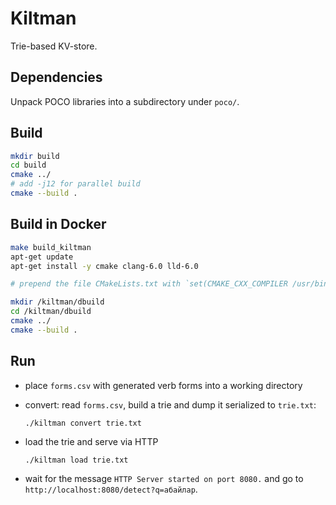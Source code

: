 # Kiltman

Trie-based KV-store.

## Dependencies

Unpack POCO libraries into a subdirectory under `poco/`.

## Build

```bash
mkdir build
cd build
cmake ../
# add -j12 for parallel build
cmake --build .
```

## Build in Docker

```bash
make build_kiltman
apt-get update
apt-get install -y cmake clang-6.0 lld-6.0

# prepend the file CMakeLists.txt with `set(CMAKE_CXX_COMPILER /usr/bin/clang++-6.0)`

mkdir /kiltman/dbuild
cd /kiltman/dbuild
cmake ../
cmake --build .
```

## Run

- place `forms.csv` with generated verb forms into a working directory
- convert: read `forms.csv`, build a trie and dump it serialized to `trie.txt`:

  ```
  ./kiltman convert trie.txt
  ```
- load the trie and serve via HTTP
  ```
  ./kiltman load trie.txt
  ```
- wait for the message `HTTP Server started on port 8080.` and go to `http://localhost:8080/detect?q=абайлар`.
